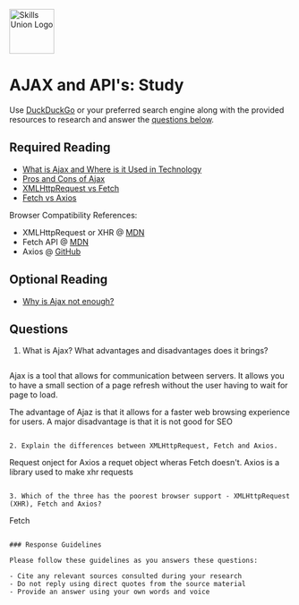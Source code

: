[<img src="assets/images/su-logo.png" alt="Skills Union Logo" height="80px" />](https://www.skillsunion.com/)

# AJAX and API's: Study

Use [DuckDuckGo](https://duckduckgo.com/) or your preferred search engine along with the provided resources to research and answer the [questions below](#questions).

## Required Reading

- [What is Ajax and Where is it Used in Technology](https://www.seguetech.com/ajax-technology/)
- [Pros and Cons of Ajax](https://www.c-sharpcorner.com/blogs/what-is-ajax)
- [XMLHttpRequest vs Fetch](https://www.sitepoint.com/xmlhttprequest-vs-the-fetch-api-whats-best-for-ajax-in-2019/)
- [Fetch vs Axios](https://blog.logrocket.com/axios-or-fetch-api/)

Browser Compatibility References:

- XMLHttpRequest or XHR @ [MDN](https://developer.mozilla.org/en-US/docs/Web/API/XMLHttpRequest)
- Fetch API @ [MDN](https://developer.mozilla.org/en-US/docs/Web/API/Fetch_API)
- Axios @ [GitHub](https://github.com/axios/axios#browser-support)

## Optional Reading

- [Why is Ajax not enough?](https://www.smashingmagazine.com/2015/01/why-ajax-isnt-enough/)

## Questions

1. What is Ajax? What advantages and disadvantages does it brings?

   ```
Ajax is a tool that allows for communication between servers. It allows you to have a small section of a page refresh without the user having to wait for page to load.

The advantage of Ajaz is that it allows for a faster web browsing experience for users. A major disadvantage is that it is not good for SEO
   ```

2. Explain the differences between XMLHttpRequest, Fetch and Axios.

   ```
Request onject for Axios a requet object wheras Fetch doesn't. Axios is a library used to make xhr requests 
```

3. Which of the three has the poorest browser support - XMLHttpRequest (XHR), Fetch and Axios?

   ```
Fetch
   ```

### Response Guidelines

Please follow these guidelines as you answers these questions:

- Cite any relevant sources consulted during your research
- Do not reply using direct quotes from the source material
- Provide an answer using your own words and voice

